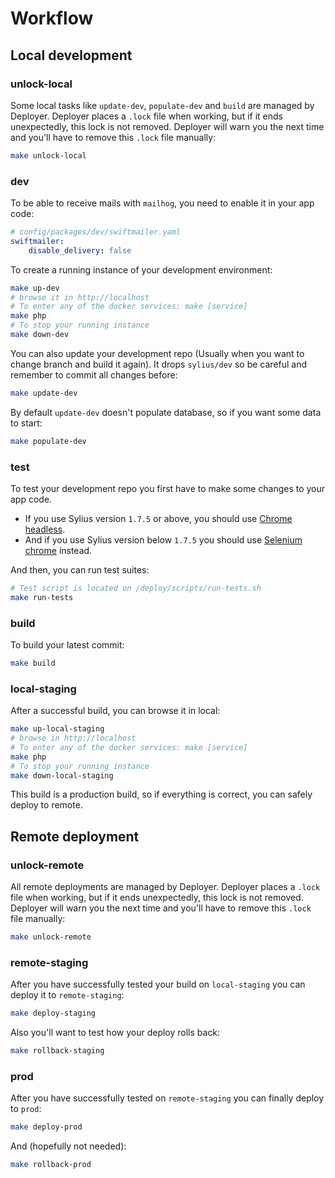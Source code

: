 # Workflow

## Local development

### unlock-local

Some local tasks like `update-dev`, `populate-dev` and `build` are managed by Deployer. Deployer places a `.lock` file when working, but if it ends unexpectedly, this lock is not removed. Deployer will warn you the next time and you'll have to remove this `.lock` file manually:

```bash
make unlock-local
```

### dev

To be able to receive mails with `mailhog`, you need to enable it in your app code:

```yaml
# config/packages/dev/swiftmailer.yaml
swiftmailer:
    disable_delivery: false
```

To create a running instance of your development environment:

```bash
make up-dev
# browse it in http://localhost
# To enter any of the docker services: make [service]
make php
# To stop your running instance
make down-dev
```

You can also update your development repo (Usually when you want to change branch and build it again). It drops `sylius/dev` so be careful and remember to commit all changes before:

```bash
make update-dev
```

By default `update-dev` doesn't populate database, so if you want some data to start:

```bash
make populate-dev
```

### test

To test your development repo you first have to make some changes to your app code. 

* If you use Sylius version `1.7.5` or above, you should use [Chrome headless](services/chrome-headless.md).
* And if you use Sylius version below `1.7.5` you should use [Selenium chrome](services/selenium-chrome.md) instead.

And then, you can run test suites:

```bash
# Test script is located on /deploy/scripts/run-tests.sh
make run-tests
```
### build

To build your latest commit:

```bash
make build
```

### local-staging

After a successful build, you can browse it in local:

```bash
make up-local-staging
# browse in http://localhost
# To enter any of the docker services: make [service]
make php
# To stop your running instance
make down-local-staging
```

This build is a production build, so if everything is correct, you can safely deploy to remote.

## Remote deployment

### unlock-remote

All remote deployments are managed by Deployer. Deployer places a `.lock` file when working, but if it ends unexpectedly, this lock is not removed. Deployer will warn you the next time and you'll have to remove this `.lock` file manually:

```bash
make unlock-remote
```

### remote-staging

After you have successfully tested your build on `local-staging` you can deploy it to `remote-staging`:

```bash
make deploy-staging
```

Also you'll want to test how your deploy rolls back:

```bash
make rollback-staging
```

### prod

After you have successfully tested on `remote-staging` you can finally deploy to `prod`:

```bash
make deploy-prod
```

And (hopefully not needed):

```bash
make rollback-prod
```
